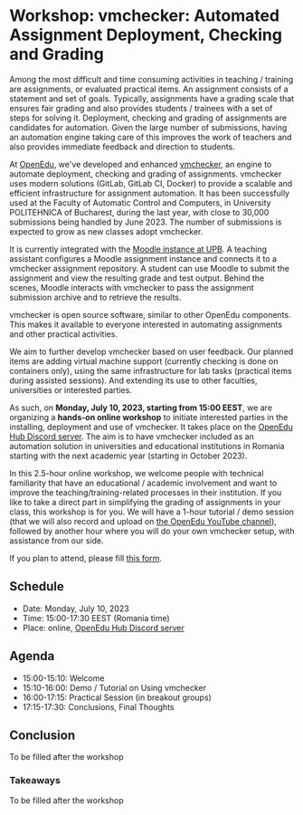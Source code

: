 # Workshop: vmchecker: Automated Assignment Deployment, Checking and Grading

Among the most difficult and time consuming activities in teaching / training are assignments, or evaluated practical items.
An assignment consists of a statement and set of goals.
Typically, assignments have a grading scale that ensures fair grading and also provides students / trainees with a set of steps for solving it.
Deployment, checking and grading of assignments are candidates for automation.
Given the large number of submissions, having an automation engine taking care of this improves the work of teachers and also provides immediate feedback and direction to students.

At [OpenEdu](https://open-education-hub.github.io/), we've developed and enhanced [vmchecker](https://github.com/systems-cs-pub-ro/vmchecker-next/wiki/Teaching-Assistant-Handbook), an engine to automate deployment, checking and grading of assignments.
vmchecker uses modern solutions (GitLab, GitLab CI, Docker) to provide a scalable and efficient infrastructure for assignment automation.
It has been successfully used at the Faculty of Automatic Control and Computers, in University POLITEHNICA of Bucharest, during the last year, with close to 30,000 submissions being handled by June 2023.
The number of submissions is expected to grow as new classes adopt vmchecker.

It is currently integrated with the [Moodle instance at UPB](https://curs.upb.ro/).
A teaching assistant configures a Moodle assignment instance and connects it to a vmchecker assignment repository.
A student can use Moodle to submit the assignment and view the resulting grade and test output.
Behind the scenes, Moodle interacts with vmchecker to pass the assignment submission archive and to retrieve the results.

vmchecker is open source software, similar to other OpenEdu components.
This makes it available to everyone interested in automating assignments and other practical activities.

We aim to further develop vmchecker based on user feedback.
Our planned items are adding virtual machine support (currently checking is done on containers only), using the same infrastructure for lab tasks (practical items during assisted sessions).
And extending its use to other faculties, universities or interested parties.

As such, on **Monday, July 10, 2023, starting from 15:00 EEST**, we are organizing a **hands-on online workshop** to initiate interested parties in the installing, deployment and use of vmchecker.
It takes place on the [OpenEdu Hub Discord server](https://bit.ly/OpenEduHub).
The aim is to have vmchecker included as an automation solution in universities and educational institutions in Romania starting with the next academic year (starting in October 2023).

In this 2.5-hour online workshop, we welcome people with technical familiarity that have an educational / academic involvement and want to improve the teaching/training-related processes in their institution.
If you like to take a direct part in simplifying the grading of assignments in your class, this workshop is for you.
We will have a 1-hour tutorial / demo session (that we will also record and upload on [the OpenEdu YouTube channel](https://www.youtube.com/@OpenEduHub)), followed by another hour where you will do your own vmchecker setup, with assistance from our side.

If you plan to attend, please fill [this form](https://forms.gle/hCquwMwQqsq28r3x9).

## Schedule

* Date: Monday, July 10, 2023
* Time: 15:00-17:30 EEST (Romania time)
* Place: online, [OpenEdu Hub Discord server](https://bit.ly/OpenEduHub)

## Agenda

* 15:00-15:10: Welcome
* 15:10-16:00: Demo / Tutorial on Using vmchecker
* 16:00-17:15: Practical Session (in breakout groups)
* 17:15-17:30: Conclusions, Final Thoughts

## Conclusion

To be filled after the workshop

### Takeaways

To be filled after the workshop

